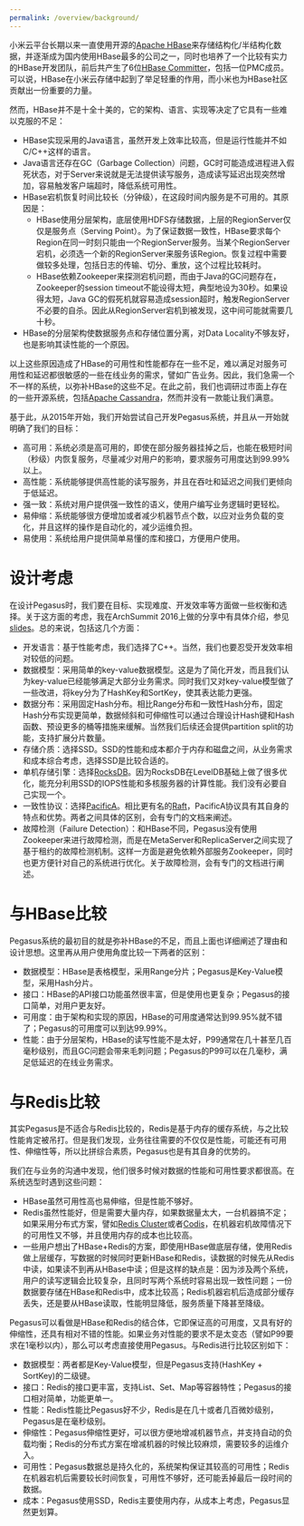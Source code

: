 ```yaml
---
permalink: /overview/background/
---
```


小米云平台长期以来一直使用开源的[Apache HBase](https://hbase.apache.org/)来存储结构化/半结构化数据，并逐渐成为国内使用HBase最多的公司之一，同时也培养了一个比较有实力的HBase开发团队，前后共产生了6位[HBase Committer](https://hbase.apache.org/team-list.html)，包括一位PMC成员。可以说，HBase在小米云存储中起到了举足轻重的作用，而小米也为HBase社区贡献出一份重要的力量。

然而，HBase并不是十全十美的，它的架构、语言、实现等决定了它具有一些难以克服的不足：
* HBase实现采用的Java语言，虽然开发上效率比较高，但是运行性能并不如C/C++这样的语言。
* Java语言还存在GC（Garbage Collection）问题，GC时可能造成进程进入假死状态，对于Server来说就是无法提供读写服务，造成读写延迟出现突然增加，容易触发客户端超时，降低系统可用性。
* HBase宕机恢复时间比较长（分钟级），在这段时间内服务是不可用的。其原因是：
  * HBase使用分层架构，底层使用HDFS存储数据，上层的RegionServer仅仅是服务点（Serving Point）。为了保证数据一致性，HBase要求每个Region在同一时刻只能由一个RegionServer服务。当某个RegionServer宕机，必须选一个新的RegionServer来服务该Region。恢复过程中需要做较多处理，包括日志的传输、切分、重放，这个过程比较耗时。
  * HBase依赖Zookeeper来探测宕机问题，而由于Java的GC问题存在，Zookeeper的session timeout不能设得太短，典型地设为30秒。如果设得太短，Java GC的假死机就容易造成session超时，触发RegionServer不必要的自杀。因此从RegionServer宕机到被发现，这中间可能就需要几十秒。
* HBase的分层架构使数据服务点和存储位置分离，对Data Locality不够友好，也是影响其读性能的一个原因。

以上这些原因造成了HBase的可用性和性能都存在一些不足，难以满足对服务可用性和延迟都很敏感的一些在线业务的需求，譬如广告业务。因此，我们急需一个不一样的系统，以弥补HBase的这些不足。在此之前，我们也调研过市面上存在的一些开源系统，包括[Apache Cassandra](http://cassandra.apache.org/)，然而并没有一款能让我们满意。

基于此，从2015年开始，我们开始尝试自己开发Pegasus系统，并且从一开始就明确了我们的目标：
* 高可用：系统必须是高可用的，即使在部分服务器挂掉之后，也能在极短时间（秒级）内恢复服务，尽量减少对用户的影响，要求服务可用度达到99.99%以上。
* 高性能：系统能够提供高性能的读写服务，并且在吞吐和延迟之间我们更倾向于低延迟。
* 强一致：系统对用户提供强一致性的语义，使用户编写业务逻辑时更轻松。
* 易伸缩：系统能够很方便增加或者减少机器节点个数，以应对业务负载的变化，并且这样的操作是自动化的，减少运维负担。
* 易使用：系统给用户提供简单易懂的库和接口，方便用户使用。

# 设计考虑

在设计Pegasus时，我们要在目标、实现难度、开发效率等方面做一些权衡和选择。关于这方面的考虑，我在ArchSummit 2016上做的分享中有具体介绍，参见[slides](https://www.slideshare.net/ssuser0a3cdd/pegasus-designing-a-distributed-key-value-system-arch-summit-beijing2016)。总的来说，包括这几个方面：
* 开发语言：基于性能考虑，我们选择了C++。当然，我们也要忍受开发效率相对较低的问题。
* 数据模型：采用简单的key-value数据模型。这是为了简化开发，而且我们认为key-value已经能够满足大部分业务需求。同时我们又对key-value模型做了一些改进，将key分为了HashKey和SortKey，使其表达能力更强。
* 数据分布：采用固定Hash分布。相比Range分布和一致性Hash分布，固定Hash分布实现更简单，数据倾斜和可伸缩性可以通过合理设计Hash键和Hash函数、预设更多的桶等措施来缓解。当然我们后续还会提供partition split的功能，支持扩展分片数量。
* 存储介质：选择SSD。SSD的性能和成本都介于内存和磁盘之间，从业务需求和成本综合考虑，选择SSD是比较合适的。
* 单机存储引擎：选择[RocksDB](https://github.com/facebook/rocksdb)。因为RocksDB在LevelDB基础上做了很多优化，能充分利用SSD的IOPS性能和多核服务器的计算性能。我们没有必要自己实现一个。
* 一致性协议：选择[PacificA](https://www.microsoft.com/en-us/research/publication/pacifica-replication-in-log-based-distributed-storage-systems/)。相比更有名的[Raft](https://raft.github.io/)，PacificA协议具有其自身的特点和优势。两者之间具体的区别，会有专门的文档来阐述。
* 故障检测（Failure Detection）：和HBase不同，Pegasus没有使用Zookeeper来进行故障检测，而是在MetaServer和ReplicaServer之间实现了基于租约的故障检测机制。这样一方面是避免依赖外部服务Zookeeper，同时也更方便针对自己的系统进行优化。关于故障检测，会有专门的文档进行阐述。

# 与HBase比较

Pegasus系统的最初目的就是弥补HBase的不足，而且上面也详细阐述了理由和设计思想。这里再从用户使用角度比较一下两者的区别：
* 数据模型：HBase是表格模型，采用Range分片；Pegasus是Key-Value模型，采用Hash分片。
* 接口：HBase的API接口功能虽然很丰富，但是使用也更复杂；Pegasus的接口简单，对用户更友好。
* 可用度：由于架构和实现的原因，HBase的可用度通常达到99.95%就不错了；Pegasus的可用度可以到达99.99%。
* 性能：由于分层架构，HBase的读写性能不是太好，P99通常在几十甚至几百毫秒级别，而且GC问题会带来毛刺问题；Pegasus的P99可以在几毫秒，满足低延迟的在线业务需求。

# 与Redis比较

其实Pegasus是不适合与Redis比较的，Redis是基于内存的缓存系统，与之比较性能肯定被吊打。但是我们发现，业务往往需要的不仅仅是性能，可能还有可用性、伸缩性等，所以比拼综合素质，Pegasus也是有其自身的优势的。

我们在与业务的沟通中发现，他们很多时候对数据的性能和可用性要求都很高。在系统选型时遇到这些问题：
* HBase虽然可用性高也易伸缩，但是性能不够好。
* Redis虽然性能好，但是需要大量内存，如果数据量太大，一台机器搞不定；如果采用分布式方案，譬如[Redis Cluster](https://redis.io/topics/cluster-tutorial)或者[Codis](https://github.com/CodisLabs/codis)，在机器宕机故障情况下的可用性又不够，并且使用内存的成本也比较高。
* 一些用户想出了HBase+Redis的方案，即使用HBase做底层存储，使用Redis做上层缓存，写数据的时候同时更新HBase和Redis，读数据的时候先从Redis中读，如果读不到再从HBase中读；但是这样的缺点是：因为涉及两个系统，用户的读写逻辑会比较复杂，且同时写两个系统时容易出现一致性问题；一份数据要存储在HBase和Redis中，成本比较高；Redis机器宕机后造成部分缓存丢失，还是要从HBase读取，性能明显降低，服务质量下降甚至降级。

Pegasus可以看做是HBase和Redis的结合体，它即保证高的可用度，又具有好的伸缩性，还具有相对不错的性能。如果业务对性能的要求不是太变态（譬如P99要求在1毫秒以内），那么可以考虑直接使用Pegasus。与Redis进行比较区别如下：
* 数据模型：两者都是Key-Value模型，但是Pegasus支持(HashKey + SortKey)的二级键。
* 接口：Redis的接口更丰富，支持List、Set、Map等容器特性；Pegasus的接口相对简单，功能更单一。
* 性能：Redis性能比Pegasus好不少，Redis是在几十或者几百微妙级别，Pegasus是在毫秒级别。
* 伸缩性：Pegasus伸缩性更好，可以很方便地增减机器节点，并支持自动的负载均衡；Redis的分布式方案在增减机器的时候比较麻烦，需要较多的运维介入。
* 可用性：Pegasus数据总是持久化的，系统架构保证其较高的可用性；Redis在机器宕机后需要较长时间恢复，可用性不够好，还可能丢掉最后一段时间的数据。
* 成本：Pegasus使用SSD，Redis主要使用内存，从成本上考虑，Pegasus显然更划算。
